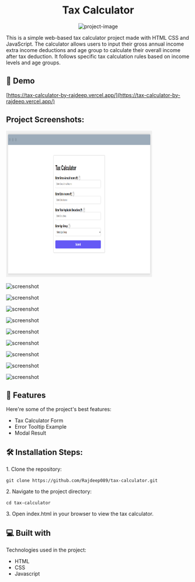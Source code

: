 <h1 align="center" id="title">Tax Calculator</h1>

<p align="center"><img src="https://socialify.git.ci/Rajdeep089/tax-calculator/image?font=Source%20Code%20Pro&amp;language=1&amp;name=1&amp;owner=1&amp;pattern=Formal%20Invitation&amp;stargazers=1&amp;theme=Auto" alt="project-image"></p>

<p id="description">This is a simple web-based tax calculator project made with HTML CSS and JavaScript. The calculator allows users to input their gross annual income extra income deductions and age group to calculate their overall income after tax deduction. It follows specific tax calculation rules based on income levels and age groups.</p>

<h2>🚀 Demo</h2>

[https://tax-calculator-by-rajdeep.vercel.app/](https://tax-calculator-by-rajdeep.vercel.app/)

<h2>Project Screenshots:</h2>

<img src="https://github.com/Rajdeep089/tax-calculator/blob/main/Tax-Calculator/tc-1.png" width="400" height="400">


![screenshot](/../main/Tax-Calculator/tc-1.png "Screenshot")

![screenshot](/../main/Tax-Calculator/tc-2.png "Screenshot")

![screenshot](/../main/Tax-Calculator/tc-3.png "Screenshot")

![screenshot](/../main/Tax-Calculator/tc-4.png "Screenshot")

![screenshot](/../main/Tax-Calculator/tc-5.png "Screenshot")

![screenshot](/../main/Tax-Calculator/tc-6.png "Screenshot")

![screenshot](/../main/Tax-Calculator/tc-7.png "Screenshot")

![screenshot](/../main/Tax-Calculator/tc-8.png "Screenshot")

![screenshot](/../main/Tax-Calculator/tc-9.png "Screenshot")

  
<h2>🧐 Features</h2>

Here're some of the project's best features:

*   Tax Calculator Form
*   Error Tooltip Example
*   Modal Result

<h2>🛠️ Installation Steps:</h2>

<p>1. Clone the repository:</p>

```
git clone https://github.com/Rajdeep089/tax-calculator.git
```

<p>2. Navigate to the project directory:</p>

```
cd tax-calculator
```

<p>3. Open index.html in your browser to view the tax calculator.</p>



  
  
<h2>💻 Built with</h2>

Technologies used in the project:

*   HTML
*   CSS
*   Javascript
